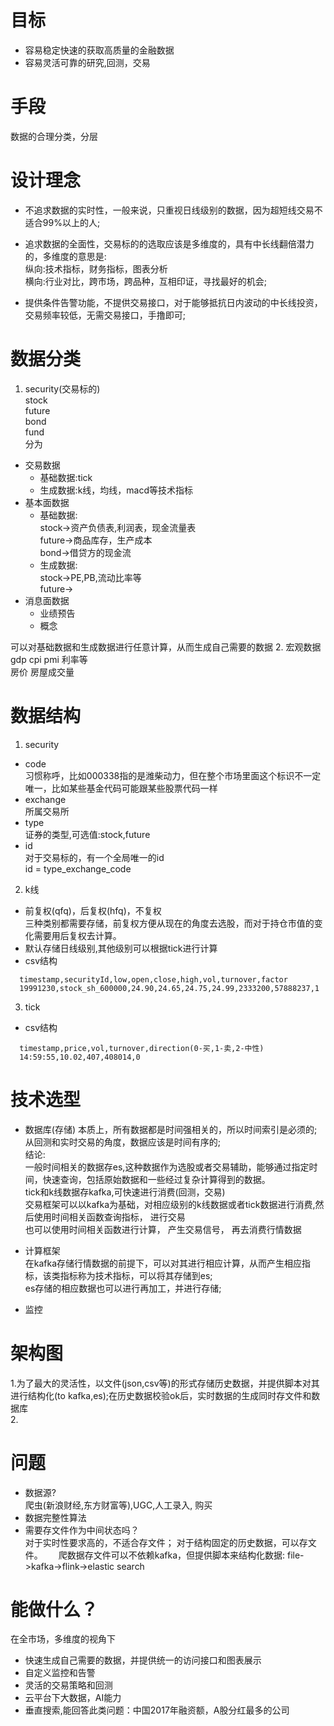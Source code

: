 # 目标
* 容易稳定快速的获取高质量的金融数据
* 容易灵活可靠的研究,回测，交易

# 手段  
数据的合理分类，分层

# 设计理念  
* 不追求数据的实时性，一般来说，只重视日线级别的数据，因为超短线交易不适合99%以上的人;  
* 追求数据的全面性，交易标的的选取应该是多维度的，具有中长线翻倍潜力的，多维度的意思是:  
  纵向:技术指标，财务指标，图表分析  
  横向:行业对比，跨市场，跨品种，互相印证，寻找最好的机会;  

* 提供条件告警功能，不提供交易接口，对于能够抵抗日内波动的中长线投资，交易频率较低，无需交易接口，手撸即可;  

# 数据分类
1. security(交易标的)  
stock  
future  
bond  
fund  
分为
  * 交易数据  
    * 基础数据:tick  
    * 生成数据:k线，均线，macd等技术指标
  * 基本面数据  
    * 基础数据:  
      stock->资产负债表,利润表，现金流量表  
      future->商品库存，生产成本  
      bond->借贷方的现金流
    * 生成数据:  
      stock->PE,PB,流动比率等  
      future->
  * 消息面数据  
    * 业绩预告  
    * 概念  　

  可以对基础数据和生成数据进行任意计算，从而生成自己需要的数据
2. 宏观数据  
gdp cpi pmi 利率等  
房价 房屋成交量  

# 数据结构
1. security  
  * code  
    习惯称呼，比如000338指的是潍柴动力，但在整个市场里面这个标识不一定唯一，比如某些基金代码可能跟某些股票代码一样
  * exchange  
    所属交易所  
  * type  
    证券的类型,可选值:stock,future
  * id  
      对于交易标的，有一个全局唯一的id  
      id = type_exchange_code
2. k线  
  * 前复权(qfq)，后复权(hfq)，不复权  
    三种类别都需要存储，前复权方便从现在的角度去选股，而对于持仓市值的变化需要用后复权去计算。  
  * 默认存储日线级别,其他级别可以根据tick进行计算  
  * csv结构
```
  timestamp,securityId,low,open,close,high,vol,turnover,factor
  19991230,stock_sh_600000,24.90,24.65,24.75,24.99,2333200,57888237,1
```
3. tick
  * csv结构  
```
  timestamp,price,vol,turnover,direction(0-买,1-卖,2-中性)
  14:59:55,10.02,407,408014,0
```

# 技术选型
* 数据库(存储)
本质上，所有数据都是时间强相关的，所以时间索引是必须的;从回测和实时交易的角度，数据应该是时间有序的;  
结论:  
一般时间相关的数据存es,这种数据作为选股或者交易辅助，能够通过指定时间，快速查询，包括原始数据和一些经过复杂计算得到的数据。  
tick和k线数据存kafka,可快速进行消费(回测，交易)  
交易框架可以以kafka为基础，对相应级别的k线数据或者tick数据进行消费,然后使用时间相关函数查询指标， 进行交易  
也可以使用时间相关函数进行计算， 产生交易信号， 再去消费行情数据  

* 计算框架  
在kafka存储行情数据的前提下，可以对其进行相应计算，从而产生相应指标，该类指标称为技术指标，可以将其存储到es;  
es存储的相应数据也可以进行再加工，并进行存储;  

* 监控

# 架构图
1.为了最大的灵活性，以文件(json,csv等)的形式存储历史数据，并提供脚本对其进行结构化(to kafka,es);在历史数据校验ok后，实时数据的生成同时存文件和数据库  
2.  

# 问题　　
* 数据源?  
爬虫(新浪财经,东方财富等),UGC,人工录入, 购买
* 数据完整性算法  
* 需要存文件作为中间状态吗？  
对于实时性要求高的，不适合存文件；
对于结构固定的历史数据，可以存文件。　　
爬数据存文件可以不依赖kafka，但提供脚本来结构化数据:
file->kafka->flink->elastic search

#  能做什么？
在全市场，多维度的视角下
* 快速生成自己需要的数据，并提供统一的访问接口和图表展示  
* 自定义监控和告警  
* 灵活的交易策略和回测  
* 云平台下大数据，AI能力
* 垂直搜索,能回答此类问题：中国2017年融资额，A股分红最多的公司
